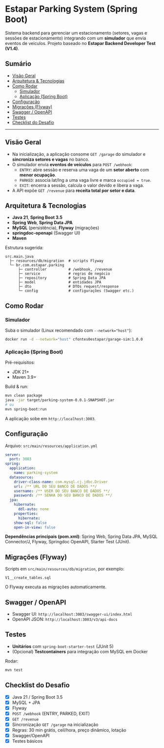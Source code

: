 # Estapar Parking System (Spring Boot)

Sistema backend para gerenciar um estacionamento (setores, vagas e sessões de estacionamento) integrando com um **simulador** que envia eventos de veículos. Projeto baseado no **Estapar Backend Developer Test (V1.4)**.

## Sumário
- [Visão Geral](#visão-geral)
- [Arquitetura & Tecnologias](#arquitetura--tecnologias)
- [Como Rodar](#como-rodar)
    - [Simulador](#simulador)
    - [Aplicação (Spring Boot)](#aplicação-spring-boot)
- [Configuração](#configuração)
- [Migrações (Flyway)](#migrações-flyway)
- [Swagger / OpenAPI](#swagger--openapi)
- [Testes](#testes)
- [Checklist do Desafio](#checklist-do-desafio)

---

## Visão Geral

- Na inicialização, a aplicação consome `GET /garage` do simulador e **sincroniza setores e vagas** no banco.
- O simulador envia **eventos de veículos** para `POST /webhook`:
    - `ENTRY`: abre sessão e reserva uma vaga de um **setor aberto** com **menor ocupação**.
    - `PARKED`: associa lat/lng a uma vaga livre e marca `occupied = true`.
    - `EXIT`: encerra a sessão, calcula o valor devido e libera a vaga.
- A API expõe `GET /revenue` para **receita total por setor e data**.

## Arquitetura & Tecnologias

- **Java 21**, **Spring Boot 3.5**
- **Spring Web**, **Spring Data JPA**
- **MySQL** (persistência), **Flyway** (migrações)
- **springdoc-openapi** (Swagger UI)
- **Maven**

Estrutura sugerida:
```
src.main.java 
  ├─ resources/db/migration  # scripts Flyway
  └─ br.com.estapar.parking
      ├─ controller          # /webhook, /revenue
      ├─ service             # regras de negócio
      ├─ repository          # Spring Data JPA
      ├─ model               # entidades JPA
      ├─ dto                 # DTOs request/response
      └─ config              # configurações (Swagger etc.)
```

## Como Rodar

### Simulador

Suba o simulador (Linux recomendado com `--network="host"`):
```bash
docker run -d --network="host" cfontes0estapar/garage-sim:1.0.0
```

### Aplicação (Spring Boot)

Pré-requisitos:
- JDK 21+
- Maven 3.9+

Build & run:
```bash
mvn clean package
java -jar target/parking-system-0.0.1-SNAPSHOT.jar
# ou
mvn spring-boot:run
```

A aplicação sobe em `http://localhost:3003`.

## Configuração

Arquivo: `src/main/resources/application.yml`
```yaml
server:
  port: 3003
spring:
  application:
    name: parking-system
  datasource:
    driver-class-name: com.mysql.cj.jdbc.Driver
    url: /** URL DO SEU BANCO DE DADOS **/
    username: /** USER DO SEU BANCO DE DADOS **/
    password: /** SENHA DO SEU BANCO DE DADOS **/
  jpa:
    hibernate:
      ddl-auto: none
    properties:
      hibernate:
    show-sql: false
    open-in-view: false
```

**Dependências principais (pom.xml)**: Spring Web, Spring Data JPA, MySQL Connector/J, Flyway, Springdoc OpenAPI, Starter Test (JUnit).

## Migrações (Flyway)

Scripts em `src/main/resources/db/migration`, por exemplo:
```
V1__create_tables.sql
```

O Flyway executa as migrações automaticamente.

## Swagger / OpenAPI

- Swagger UI: `http://localhost:3003/swagger-ui/index.html`
- OpenAPI JSON: `http://localhost:3003/v3/api-docs`

## Testes

- **Unitários** com `spring-boot-starter-test` (JUnit 5)
- (Opcional) **Testcontainers** para integração com MySQL em Docker

Rodar:
```bash
mvn test
```
## Checklist do Desafio

- [x] Java 21 / Spring Boot 3.5
- [x] MySQL + JPA
- [x] Flyway
- [x] `POST /webhook` (ENTRY, PARKED, EXIT)
- [x] `GET /revenue`
- [x] Sincronização `GET /garage` na inicialização
- [x] Regras: 30 min grátis, ceil/hora, preço dinâmico, lotação
- [x] Swagger/OpenAPI
- [x] Testes básicos